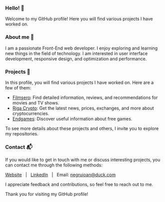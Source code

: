 ### Hello! 👋

<!--
**negru-ioan/negru-ioan** is a ✨ _special_ ✨ repository because its `README.md` (this file) appears on your GitHub profile.

Here are some ideas to get you started:

- 🔭 I’m currently working on ...
- 🌱 I’m currently learning ...
- 👯 I’m looking to collaborate on ...
- 🤔 I’m looking for help with ...
- 💬 Ask me about ...
- 📫 How to reach me: ...
- 😄 Pronouns: ...
- ⚡ Fun fact: ...
-->
Welcome to my GitHub profile!
Here you will find various projects I have worked on.

### About me 👤

I am a passionate Front-End web developer. I enjoy exploring and learning new things in the field of technology. I am interested in user interface development, responsive design, and optimization and performance.

### Projects 🚀

In this profile, you will find various projects I have worked on. Here are a few of them:
- [Filmsero](http://negru-ioan.rf.gd/): Find detailed information, reviews, and recommendations for movies and TV shows.
- [Riga Crypto](http://filmsero.42web.io/): Get the latest news, prices, exchanges, and more about cryptocurrencies.
- [Endgames](https://negru-ioan.github.io/Endgames/): Discover useful information about free games.

To see more details about these projects and others, I invite you to explore my repositories.

### Contact 📬
If you would like to get in touch with me or discuss interesting projects, you can contact me through the following methods:

[Website](http://negru-ioan.com)&nbsp;&nbsp;&nbsp;|&nbsp;&nbsp;&nbsp;[LinkedIn](https://www.linkedin.com/in/ioan-negru-7b0730226/)&nbsp;&nbsp;&nbsp;|&nbsp;&nbsp;&nbsp;Email: [negruioan@duck.com](mailto:negruioan@duck.com)

I appreciate feedback and contributions, so feel free to reach out to me.

Thank you for visiting my GitHub profile!
